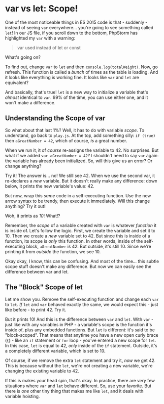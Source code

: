 # var vs let: Scope!

One of the most noticeable things in ES 2015 code is that - suddenly - instead of
seeing `var` everywhere... you're going to see something called `let`! In our JS
file, if you scroll down to the bottom, PhpStorm has highlighted my `var` with a
warning:

> var used instead of let or const

What's going on?

To find out, change `var` to `let` and then `console.log(totalWeight)`. Now, go
refresh. This function is called a *bunch* of times as the table is loading. And
it looks like everything is working fine. It looks like `var` and `let` are equivalent?

And basically, that's true! `let` is a new way to initialize a variable that's
*almost* identical to `var`. 99% of the time, you can use either one, and it won't
make a difference.

## Understanding the Scope of var

So what about that last 1%? Well, it has to do with variable *scope*. To understand,
go back to `play.js`. At the top, add something silly: `if (true)` then `aGreatNumber = 42`,
which of course, *is* a great number.

When we run it, it of *course* re-assigns the variable to 42. No surprises. But
what if we added `var aGreatNumber = 42`? I shouldn't need to say `var` again:
the variable has already been initialized. So, will this give us an error? Or change
anything?

Try it! The answer is... no! We still see 42. When we use the second var, it re-declares
a *new* variable. But it doesn't really make any difference: down below, it prints
the new variable's value: 42.

But now, wrap this *same* code in a self-executing function. Use the new arrow syntax
to be trendy, then execute it immediately. Will this change anything? Try it out!

Woh, it prints as *10*! What!? 

Remember, the *scope* of a variable created with `var` is whatever *function* it
is inside of. Let's follow the logic. First, we create the variable and set it to 10.
Then we create a *new* variable set to 42. But since this is inside of a function,
its scope is *only* this function. In other words, inside of the self-executing
block, `aGreatNumber` is 42. But outside, it's still 10. Since we're printing it
from *outside* the function, we see 10.

Okay okay, I know, this can be confusing. And most of the time... this subtle scope
stuff doesn't make any difference. But now we can easily see the difference between
var and let.

## The "Block" Scope of let

Let me show you. Remove the self-executing function and change each `var` to `let`.
*If* `let` and `var` behaved exactly the same, we would expect this - just like
before - to print 42. Try it.

But it prints 10! And this is the difference between `var` and `let`. With `var` -
just like with any variables in PHP - a variable's scope is the function it's inside
of, plus any embedded functions. But `let` is different: it's said to be "block-scoped".
That means that anytime you have a new open curly brace (`{`) - like an `if` statement
or `for` loop - you've entered a new scope for `let`. In this case, `let` is equal
to 42, *only* inside of the `if` statement. Outside, it's a completely different
variable, which is set to 10.

Of course, if we remove the extra `let` statement and try it, *now* we get 42. This
is because without the `let`, we're not creating a new variable, we're changing
the existing variable to 42.

If this is makes your head spin, that's okay. In practice, there are *very* few
situations where `var` and `let` behave different. So, use your favorite. But there
is *one* other tiny thing that makes me like `let`, and it deals with variable
hoisting.